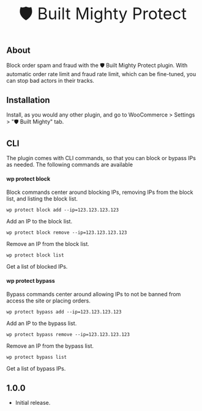 <p align="center" style="font-size:42px !important;">🛡️ Built Mighty Protect</p>

## About
Block order spam and fraud with the 🛡️ Built Mighty Protect plugin. With automatic order rate limit and fraud rate limit, which can be fine-tuned, you can stop bad actors in their tracks.

## Installation
Install, as you would any other plugin, and go to WooCommerce > Settings > "🛡️ Built Mighty" tab.

## CLI
The plugin comes with CLI commands, so that you can block or bypass IPs as needed. The following commands are available

#### wp protect block
Block commands center around blocking IPs, removing IPs from the block list, and listing the block list.

```
wp protect block add --ip=123.123.123.123
```
Add an IP to the block list.

```
wp protect block remove --ip=123.123.123.123
```
Remove an IP from the block list.

```
wp protect block list
```
Get a list of blocked IPs.

#### wp protect bypass
Bypass commands center around allowing IPs to not be banned from access the site or placing orders.

```
wp protect bypass add --ip=123.123.123.123
```
Add an IP to the bypass list.

```
wp protect bypass remove --ip=123.123.123.123
```
Remove an IP from the bypass list.

```
wp protect bypass list
```
Get a list of bypass IPs.

## 1.0.0

* Initial release.